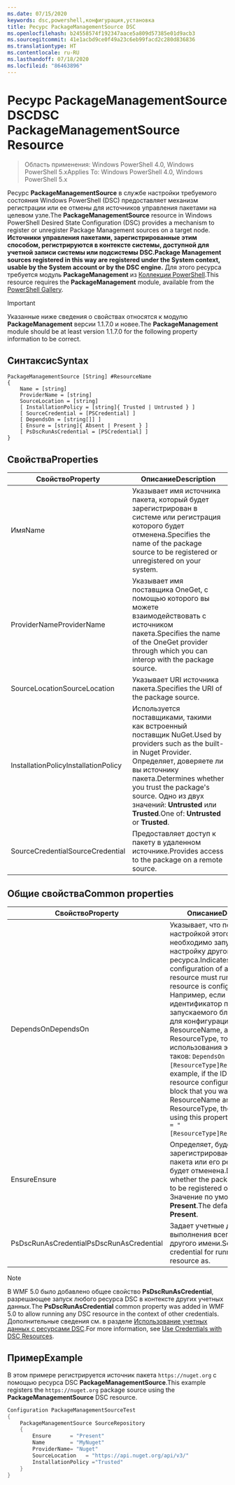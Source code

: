 ```yaml
---
ms.date: 07/15/2020
keywords: dsc,powershell,конфигурация,установка
title: Ресурс PackageManagementSource DSC
ms.openlocfilehash: b24558574f192347aace5a809d57385e01d9acb3
ms.sourcegitcommit: 41e1acbd9ce0f49a23c6eb99facd2c280d836836
ms.translationtype: HT
ms.contentlocale: ru-RU
ms.lasthandoff: 07/18/2020
ms.locfileid: "86463896"
---
```

# <a name="dsc-packagemanagementsource-resource"></a><span data-ttu-id="53d35-103">Ресурс PackageManagementSource DSC</span><span class="sxs-lookup"><span data-stu-id="53d35-103">DSC PackageManagementSource Resource</span></span>

> <span data-ttu-id="53d35-104">Область применения: Windows PowerShell 4.0, Windows PowerShell 5.x</span><span class="sxs-lookup"><span data-stu-id="53d35-104">Applies To: Windows PowerShell 4.0, Windows PowerShell 5.x</span></span>

<span data-ttu-id="53d35-105">Ресурс **PackageManagementSource** в службе настройки требуемого состояния Windows PowerShell (DSC) предоставляет механизм регистрации или ее отмены для источников управления пакетами на целевом узле.</span><span class="sxs-lookup"><span data-stu-id="53d35-105">The **PackageManagementSource** resource in Windows PowerShell Desired State Configuration (DSC) provides a mechanism to register or unregister Package Management sources on a target node.</span></span>
<span data-ttu-id="53d35-106">**Источники управления пакетами, зарегистрированные этим способом, регистрируются в контексте системы, доступной для учетной записи системы или подсистемы DSC.**</span><span class="sxs-lookup"><span data-stu-id="53d35-106">**Package Management sources registered in this way are registered under the System context, usable by the System account or by the DSC engine.**</span></span> <span data-ttu-id="53d35-107">Для этого ресурса требуется модуль **PackageManagement** из [Коллекции PowerShell](https://PowerShellGallery.com).</span><span class="sxs-lookup"><span data-stu-id="53d35-107">This resource requires the **PackageManagement** module, available from the [PowerShell Gallery](https://PowerShellGallery.com).</span></span>

> [!IMPORTANT]
> <span data-ttu-id="53d35-108">Указанные ниже сведения о свойствах относятся к модулю **PackageManagement** версии 1.1.7.0 и новее.</span><span class="sxs-lookup"><span data-stu-id="53d35-108">The **PackageManagement** module should be at least version 1.1.7.0 for the following property information to be correct.</span></span>

## <a name="syntax"></a><span data-ttu-id="53d35-109">Синтаксис</span><span class="sxs-lookup"><span data-stu-id="53d35-109">Syntax</span></span>

```Syntax
PackageManagementSource [String] #ResourceName
{
    Name = [string]
    ProviderName = [string]
    SourceLocation = [string]
    [ InstallationPolicy = [string]{ Trusted | Untrusted } ]
    [ SourceCredential = [PSCredential] ]
    [ DependsOn = [string[]] ]
    [ Ensure = [string]{ Absent | Present } ]
    [ PsDscRunAsCredential = [PSCredential] ]
}
```

## <a name="properties"></a><span data-ttu-id="53d35-110">Свойства</span><span class="sxs-lookup"><span data-stu-id="53d35-110">Properties</span></span>

|<span data-ttu-id="53d35-111">Свойство</span><span class="sxs-lookup"><span data-stu-id="53d35-111">Property</span></span> |<span data-ttu-id="53d35-112">Описание</span><span class="sxs-lookup"><span data-stu-id="53d35-112">Description</span></span> |
|---|---|
|<span data-ttu-id="53d35-113">Имя</span><span class="sxs-lookup"><span data-stu-id="53d35-113">Name</span></span> |<span data-ttu-id="53d35-114">Указывает имя источника пакета, который будет зарегистрирован в системе или регистрация которого будет отменена.</span><span class="sxs-lookup"><span data-stu-id="53d35-114">Specifies the name of the package source to be registered or unregistered on your system.</span></span> |
|<span data-ttu-id="53d35-115">ProviderName</span><span class="sxs-lookup"><span data-stu-id="53d35-115">ProviderName</span></span> |<span data-ttu-id="53d35-116">Указывает имя поставщика OneGet, с помощью которого вы можете взаимодействовать с источником пакета.</span><span class="sxs-lookup"><span data-stu-id="53d35-116">Specifies the name of the OneGet provider through which you can interop with the package source.</span></span> |
|<span data-ttu-id="53d35-117">SourceLocation</span><span class="sxs-lookup"><span data-stu-id="53d35-117">SourceLocation</span></span> |<span data-ttu-id="53d35-118">Указывает URI источника пакета.</span><span class="sxs-lookup"><span data-stu-id="53d35-118">Specifies the URI of the package source.</span></span> |
|<span data-ttu-id="53d35-119">InstallationPolicy</span><span class="sxs-lookup"><span data-stu-id="53d35-119">InstallationPolicy</span></span> |<span data-ttu-id="53d35-120">Используется поставщиками, такими как встроенный поставщик NuGet.</span><span class="sxs-lookup"><span data-stu-id="53d35-120">Used by providers such as the built-in Nuget Provider.</span></span> <span data-ttu-id="53d35-121">Определяет, доверяете ли вы источнику пакета.</span><span class="sxs-lookup"><span data-stu-id="53d35-121">Determines whether you trust the package's source.</span></span> <span data-ttu-id="53d35-122">Одно из двух значений: **Untrusted** или **Trusted**.</span><span class="sxs-lookup"><span data-stu-id="53d35-122">One of: **Untrusted** or **Trusted**.</span></span> |
|<span data-ttu-id="53d35-123">SourceCredential</span><span class="sxs-lookup"><span data-stu-id="53d35-123">SourceCredential</span></span> |<span data-ttu-id="53d35-124">Предоставляет доступ к пакету в удаленном источнике.</span><span class="sxs-lookup"><span data-stu-id="53d35-124">Provides access to the package on a remote source.</span></span> |

## <a name="common-properties"></a><span data-ttu-id="53d35-125">Общие свойства</span><span class="sxs-lookup"><span data-stu-id="53d35-125">Common properties</span></span>

|<span data-ttu-id="53d35-126">Свойство</span><span class="sxs-lookup"><span data-stu-id="53d35-126">Property</span></span> |<span data-ttu-id="53d35-127">Описание</span><span class="sxs-lookup"><span data-stu-id="53d35-127">Description</span></span> |
|---|---|
|<span data-ttu-id="53d35-128">DependsOn</span><span class="sxs-lookup"><span data-stu-id="53d35-128">DependsOn</span></span> |<span data-ttu-id="53d35-129">Указывает, что перед настройкой этого ресурса необходимо запустить настройку другого ресурса.</span><span class="sxs-lookup"><span data-stu-id="53d35-129">Indicates that the configuration of another resource must run before this resource is configured.</span></span> <span data-ttu-id="53d35-130">Например, если идентификатор первого запускаемого блока сценария для конфигурации ресурса — ResourceName, а его тип — ResourceType, то синтаксис использования этого свойства таков: `DependsOn = "[ResourceType]ResourceName"`.</span><span class="sxs-lookup"><span data-stu-id="53d35-130">For example, if the ID of the resource configuration script block that you want to run first is ResourceName and its type is ResourceType, the syntax for using this property is `DependsOn = "[ResourceType]ResourceName"`.</span></span> |
|<span data-ttu-id="53d35-131">Ensure</span><span class="sxs-lookup"><span data-stu-id="53d35-131">Ensure</span></span> |<span data-ttu-id="53d35-132">Определяет, будет ли зарегистрирован источник пакета или его регистрация будет отменена.</span><span class="sxs-lookup"><span data-stu-id="53d35-132">Determines whether the package source is to be registered or unregistered.</span></span> <span data-ttu-id="53d35-133">Значение по умолчанию — **Present**.</span><span class="sxs-lookup"><span data-stu-id="53d35-133">The default value is **Present**.</span></span> |
|<span data-ttu-id="53d35-134">PsDscRunAsCredential</span><span class="sxs-lookup"><span data-stu-id="53d35-134">PsDscRunAsCredential</span></span> |<span data-ttu-id="53d35-135">Задает учетные данные для выполнения всего ресурса от другого имени.</span><span class="sxs-lookup"><span data-stu-id="53d35-135">Sets the credential for running the entire resource as.</span></span> |

> [!NOTE]
> <span data-ttu-id="53d35-136">В WMF 5.0 было добавлено общее свойство **PsDscRunAsCredential**, разрешающее запуск любого ресурса DSC в контексте других учетных данных.</span><span class="sxs-lookup"><span data-stu-id="53d35-136">The **PsDscRunAsCredential** common property was added in WMF 5.0 to allow running any DSC resource in the context of other credentials.</span></span> <span data-ttu-id="53d35-137">Дополнительные сведения см. в разделе [Использование учетных данных с ресурсами DSC](../../../configurations/runasuser.md).</span><span class="sxs-lookup"><span data-stu-id="53d35-137">For more information, see [Use Credentials with DSC Resources](../../../configurations/runasuser.md).</span></span>

## <a name="example"></a><span data-ttu-id="53d35-138">Пример</span><span class="sxs-lookup"><span data-stu-id="53d35-138">Example</span></span>

<span data-ttu-id="53d35-139">В этом примере регистрируется источник пакета `https://nuget.org` с помощью ресурса DSC **PackageManagementSource**.</span><span class="sxs-lookup"><span data-stu-id="53d35-139">This example registers the `https://nuget.org` package source using the **PackageManagementSource** DSC resource.</span></span>

```powershell
Configuration PackageManagementSourceTest
{
    PackageManagementSource SourceRepository
    {
        Ensure      = "Present"
        Name        = "MyNuget"
        ProviderName= "Nuget"
        SourceLocation   = "https://api.nuget.org/api/v3/"
        InstallationPolicy ="Trusted"
    }
}
```
